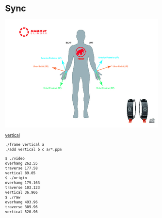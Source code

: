 # Sync

<p align="center"><img src="hand.png"/></p>

[vertical](out/vertical.mp4)


```
./frame vertical a
./add vertical b c a/*.ppm
```

```
$ ./video
overhang 262.55
traverse 177.58
vertical 89.05
$ ./origin
overhang 179.163
traverse 103.123
vertical 36.966
$ ./raw
overhang 493.96
traverse 309.96
vertical 520.96
```